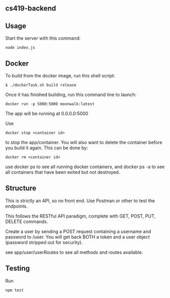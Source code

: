 cs419-backend
---

Usage
---

Start the server with this command:

```
node index.js
```

Docker
---

To build from the docker image, run this shell script:

```
$ ./dockerTask.sh build release
```

Once it has finished building, run this command line to launch:

```
docker run -p 5000:5000 moonwalk:latest
```

The app will be running at 0.0.0.0:5000

Use

```
docker stop <container id>
```

to stop the app/container. You will also want to delete the container before you build it again. This can be done by:

```
docker rm <container id>
```

use docker ps to see all running docker containers, and docker ps -a to see all
containers that have been exited but not destroyed.


Structure
---

This is strictly an API, so no front end. Use Postman or other to test the endpoints.

This follows the RESTful API paradigm, complete with GET, POST, PUT, DELETE commands.


Create a user by sending a POST request containing a username and password to /user.
You will get back BOTH a token and a user object (password stripped out for security).


see app/user/userRoutes to see all methods and routes available.


Testing
---

Run

```
npm test
```
